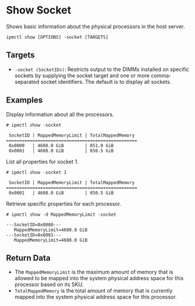 # Show Socket

Shows basic information about the physical processors in the host server.

```
ipmctl show [OPTIONS] -socket [TARGETS]
```

## **Targets**

* `-socket (SocketIDs)`: Restricts output to the DIMMs installed on specific sockets by supplying the socket target and one or more comma-separated socket identifiers. The default is to display all sockets.

## **Examples**

Display information about all the processors.

```
# ipmctl show -socket

 SocketID | MappedMemoryLimit | TotalMappedMemory
==================================================
 0x0000   | 4608.0 GiB        | 851.0 GiB
 0x0001   | 4608.0 GiB        | 850.5 GiB
```

List all properties for socket 1.

```
# ipmctl show -socket 1

 SocketID | MappedMemoryLimit | TotalMappedMemory
==================================================
 0x0001   | 4608.0 GiB        | 850.5 GiB
```

Retrieve specific properties for each processor.

```
# ipmctl show -d MappedMemoryLimit -socket

---SocketID=0x0000---
   MappedMemoryLimit=4608.0 GiB
---SocketID=0x0001---
   MappedMemoryLimit=4608.0 GiB
```

## **Return Data**

* The `MappedMemoryLimit` is the maximum amount of memory that is allowed to be mapped into the system physical address space for this processor based on its SKU.
* `TotalMappedMemory` is the total amount of memory that is currently mapped into the system physical address space for this processor.

